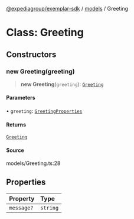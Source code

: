 [@expediagroup/exemplar-sdk](../../index.md) / [models](../index.md) / Greeting

# Class: Greeting

## Constructors

### new Greeting(greeting)

> **new Greeting**(`greeting`): [`Greeting`](Greeting.md)

#### Parameters

• `greeting`: [`GreetingProperties`](../interfaces/GreetingProperties.md)

#### Returns

[`Greeting`](Greeting.md)

#### Source

models/Greeting.ts:28

## Properties

| Property | Type |
| :------ | :------ |
| `message?` | `string` |
